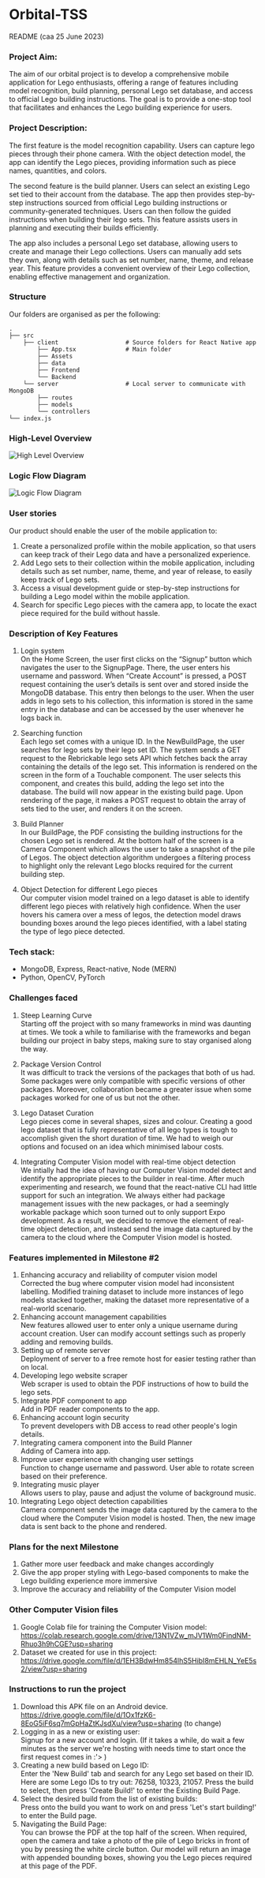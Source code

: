 # Orbital-TSS

README (caa 25 June 2023)

### Project Aim:

The aim of our orbital project is to develop a comprehensive mobile application for Lego enthusiasts, offering a range of features including model recognition, build planning, personal Lego set database, and access to official Lego building instructions. The goal is to provide a one-stop tool that facilitates and enhances the Lego building experience for users.

### Project Description:

The first feature is the model recognition capability. Users can capture lego pieces through their phone camera. With the object detection model, the app can identify the Lego pieces, providing information such as piece names, quantities, and colors.

The second feature is the build planner. Users can select an existing Lego set tied to their account from the database. The app then provides step-by-step instructions sourced from official Lego building instructions or community-generated techniques. Users can then follow the guided instructions when building their lego sets. This feature assists users in planning and executing their builds efficiently.

The app also includes a personal Lego set database, allowing users to create and manage their Lego collections. Users can manually add sets they own, along with details such as set number, name, theme, and release year. This feature provides a convenient overview of their Lego collection, enabling effective management and organization.

### Structure

Our folders are organised as per the following:

    .
    ├── src
        ├── client                   # Source folders for React Native app
            ├── App.tsx              # Main folder
            ├── Assets
            ├── data
            ├── Frontend
            └── Backend
        └── server                   # Local server to communicate with MongoDB
            ├── routes
            ├── models
            └── controllers
    └── index.js

### High-Level Overview

![High Level Overview](High_Level_Overview.png)

### Logic Flow Diagram

![Logic Flow Diagram](Logic_Flow_Diagram.png)

### User stories

Our product should enable the user of the mobile application to:

1. Create a personalized profile within the mobile application, so that users can keep track of their Lego data and have a personalized experience.
2. Add Lego sets to their collection within the mobile application, including details such as set number, name, theme, and year of release, to easily keep track of Lego sets.
3. Access a visual development guide or step-by-step instructions for building a Lego model within the mobile application.
4. Search for specific Lego pieces with the camera app, to locate the exact piece required for the build without hassle.

### Description of Key Features

1. Login system\
   On the Home Screen, the user first clicks on the “Signup” button which navigates the user to the SignupPage. There, the user enters his username and password. When “Create Account” is pressed, a POST request containing the user’s details is sent over and stored inside the MongoDB database. This entry then belongs to the user. When the user adds in lego sets to his collection, this information is stored in the same entry in the database and can be accessed by the user whenever he logs back in.

2. Searching function\
   Each lego set comes with a unique ID. In the NewBuildPage, the user searches for lego sets by their lego set ID. The system sends a GET request to the Rebrickable lego sets API which fetches back the array containing the details of the lego set. This information is rendered on the screen in the form of a Touchable component. The user selects this component, and creates this build, adding the lego set into the database. The build will now appear in the existing build page. Upon rendering of the page, it makes a POST request to obtain the array of sets tied to the user, and renders it on the screen.

3. Build Planner\
   In our BuildPage, the PDF consisting the building instructions for the chosen Lego set is rendered. At the bottom half of the screen is a Camera Component which allows the user to take a snapshot of the pile of Legos. The object detection algorithm undergoes a filtering process to highlight only the relevant Lego blocks required for the current building step.

4. Object Detection for different Lego pieces\
   Our computer vision model trained on a lego dataset is able to identify different lego pieces with relatively high confidence. When the user hovers his camera over a mess of legos, the detection model draws bounding boxes around the lego pieces identified, with a label stating the type of lego piece detected.

### Tech stack:

- MongoDB, Express, React-native, Node (MERN)
- Python, OpenCV, PyTorch

### Challenges faced

1. Steep Learning Curve\
   Starting off the project with so many frameworks in mind was daunting at times. We took a while to familiarise with the frameworks and began building our project in baby steps, making sure to stay organised along the way.

2. Package Version Control\
   It was difficult to track the versions of the packages that both of us had. Some packages were only compatible with specific versions of other packages. Moreover, collaboration became a greater issue when some packages worked for one of us but not the other.

3. Lego Dataset Curation\
   Lego pieces come in several shapes, sizes and colour. Creating a good lego dataset that is fully representative of all lego types is tough to accomplish given the short duration of time. We had to weigh our options and focused on an idea which minimised labour costs.

4. Integrating Computer Vision model with real-time object detection\
   We intially had the idea of having our Computer Vision model detect and identify the appropriate pieces to the builder in real-time. After much experimenting and research, we found that the react-native CLI had little support for such an integration. We always either had package management issues with the new packages, or had a seemingly workable package which soon turned out to only support Expo development. As a result, we decided to remove the element of real-time object detection, and instead send the image data captured by the camera to the cloud where the Computer Vision model is hosted.

### Features implemented in Milestone #2

1. Enhancing accuracy and reliability of computer vision model\
   Corrected the bug where computer vision model had inconsistent labelling. Modified training dataset to include more instances of lego models stacked together, making the dataset more representative of a real-world scenario.
2. Enhancing account management capabilities\
   New features allowed user to enter only a unique username during account creation. User can modify account settings such as properly adding and removing builds.
3. Setting up of remote server\
   Deployment of server to a free remote host for easier testing rather than on local.
4. Developing lego website scraper\
   Web scraper is used to obtain the PDF instructions of how to build the lego sets.
5. Integrate PDF component to app\
   Add in PDF reader components to the app.
6. Enhancing account login security\
   To prevent developers with DB access to read other people's login details.
7. Integrating camera component into the Build Planner\
   Adding of Camera into app.
8. Improve user experience with changing user settings\
   Function to change username and password. User able to rotate screen based on their preference.
9. Integrating music player\
   Allows users to play, pause and adjust the volume of background music.
10. Integrating Lego object detection capabilities\
    Camera component sends the image data captured by the camera to the cloud where the Computer Vision model is hosted. Then, the new image data is sent back to the phone and rendered.

### Plans for the next Milestone

1. Gather more user feedback and make changes accordingly
2. Give the app proper styling with Lego-based components to make the Lego building experience more immersive
3. Improve the accuracy and reliability of the Computer Vision model

### Other Computer Vision files

1. Google Colab file for training the Computer Vision model:
   https://colab.research.google.com/drive/13N1VZw_mJV1Wm0FindNM-Rhuo3h9hCGE?usp=sharing
2. Dataset we created for use in this project:
   https://drive.google.com/file/d/1EH3BdwHm854lhS5HibI8mEHLN_YeE5s2/view?usp=sharing

### Instructions to run the project

1. Download this APK file on an Android device. \
   https://drive.google.com/file/d/1Ox1fzK6-8EoG5iF6sq7mGpHaZtKJsdXu/view?usp=sharing (to change)
2. Logging in as a new or existing user: \
   Signup for a new account and login. (If it takes a while, do wait a few minutes as the server we're hosting with needs time to start once the first request comes in :'> )
3. Creating a new build based on Lego ID: \
   Enter the 'New Build' tab and search for any Lego set based on their ID. Here are some Lego IDs to try out: 76258, 10323, 21057. Press the build to select, then press 'Create Build!' to enter the Existing Build Page.
4. Select the desired build from the list of existing builds: \
   Press onto the build you want to work on and press 'Let's start building!' to enter the Build page.
5. Navigating the Build Page: \
   You can browse the PDF at the top half of the screen. When required, open the camera and take a photo of the pile of Lego bricks in front of you by pressing the white circle button. Our model will return an image with appended bounding boxes, showing you the Lego pieces required at this page of the PDF.
